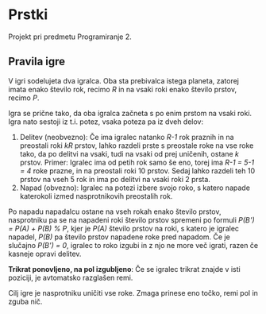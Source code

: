 # Prstki

Projekt pri predmetu Programiranje 2.

## Pravila igre

V igri sodelujeta dva igralca. Oba sta prebivalca istega planeta, zatorej imata enako število rok, recimo *R* in na vsaki roki enako število prstov, recimo *P*.

Igra se prične tako, da oba igralca začneta s po enim prstom na vsaki roki. Igra nato sestoji iz t.i. potez, vsaka poteza pa iz dveh delov:

1. Delitev (neobvezno): Če ima igralec natanko *R-1* rok praznih in na preostali roki *kR* prstov, lahko razdeli prste s preostale roke na vse roke tako, da po delitvi na vsaki, tudi na vsaki od prej uničenih, ostane *k* prstov. Primer: Igralec ima od petih rok samo še eno, torej ima *R-1 = 5-1 = 4* roke prazne, in na preostali roki 10 prstov. Sedaj lahko razdeli teh 10 prstov na vseh 5 rok in ima po delitvi na vsaki roki 2 prsta.
2. Napad (obvezno): Igralec na potezi izbere svojo roko, s katero napade katerokoli izmed nasprotnikovih preostalih rok.

Po napadu napadalcu ostane na vseh rokah enako število prstov, nasprotniku pa se na napadeni roki število prstov spremeni po formuli *P(B') = P(A) + P(B) % P*, kjer je *P(A)* število prstov na roki, s katero je igralec napadel, *P(B)* pa število prstov napadene roke pred napadom. Če je slučajno *P(B') = 0*, igralec to roko izgubi in z njo ne more več igrati, razen če kasneje opravi delitev.

**Trikrat ponovljeno, na pol izgubljeno**: Če se igralec trikrat znajde v isti poziciji, je avtomatsko razglašen remi.

Cilj igre je nasprotniku uničiti vse roke. Zmaga prinese eno točko, remi pol in zguba nič.

